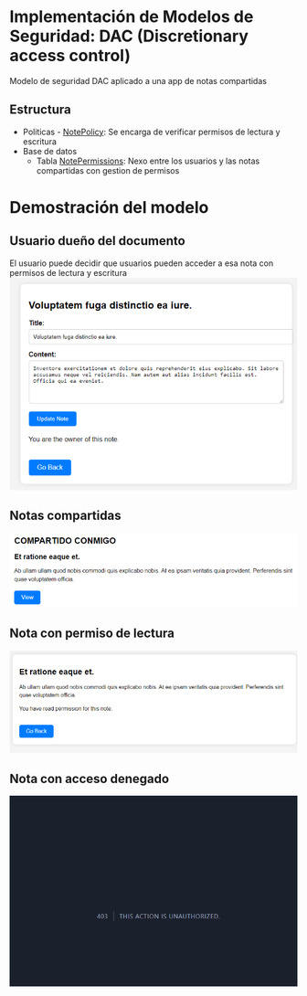 # Implementación de Modelos de Seguridad: DAC (Discretionary access control)
Modelo de seguridad DAC aplicado a una app de notas compartidas

## Estructura 
- Politicas - [NotePolicy](https://github.com/croko22/dac-security-model/blob/main/app/Policies/NotePolicy.php): Se encarga de verificar permisos de lectura y escritura
- Base de datos
  - Tabla [NotePermissions](https://github.com/croko22/dac-security-model/blob/main/database/migrations/2024_10_09_030241_create_note_permissions_table.php): Nexo entre los usuarios y las notas compartidas con gestion de permisos

# Demostración del modelo
## Usuario dueño del documento
El usuario puede decidir que usuarios pueden acceder a esa nota con permisos de lectura y escritura
![alt text](https://github.com/croko22/dac-security-model/blob/main/docs/image.png)

## Notas compartidas
![alt text](https://github.com/croko22/dac-security-model/blob/main/docs/image-1.png)

## Nota con permiso de lectura
![alt text](https://github.com/croko22/dac-security-model/blob/main/docs/image-2.png)

## Nota con acceso denegado
![alt text](https://github.com/croko22/dac-security-model/blob/main/docs/image-3.png)